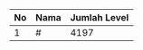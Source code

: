 | No | Nama            | Jumlah Level |
|----|-----------------|--------------|
| 1  | #    |    4197        |
